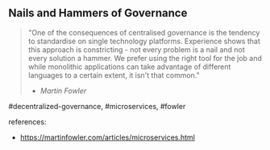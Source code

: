 ## Nails and Hammers of Governance

>"One of the consequences of centralised governance is the tendency to standardise on single technology platforms.
>Experience shows that this approach is constricting - not every problem is a nail and not every solution a hammer.
>We prefer using the right tool for the job and while monolithic applications can take advantage of
>different languages to a certain extent, it isn't that common."
>- _Martin Fowler_

#decentralized-governance, #microservices, #fowler

references:
- https://martinfowler.com/articles/microservices.html
